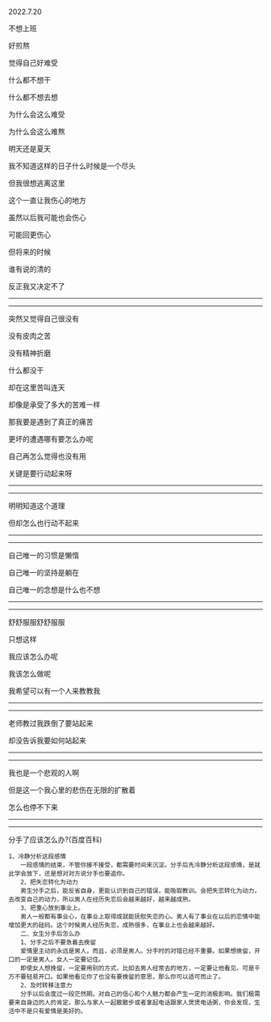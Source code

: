 2022.7.20

不想上班

好煎熬

觉得自己好难受

什么都不想干

什么都不想去想

为什么会这么难受

为什么会这么难熬

明天还是夏天

我不知道这样的日子什么时候是一个尽头

但我很想逃离这里

这个一直让我伤心的地方

虽然以后我可能也会伤心

可能回更伤心

但将来的时候

谁有说的清的

反正我又决定不了

--------

----------------

突然又觉得自己很没有

没有皮肉之苦

没有精神折磨

什么都没干

却在这里苦叫连天

却像是承受了多大的苦难一样

那我要是遇到了真正的痛苦

更坏的遭遇哪有要怎么办呢

自己再怎么觉得也没有用

关键是要行动起来呀

---------

-------------

明明知道这个道理

但却怎么也行动不起来

------------

--------------

自己唯一的习惯是懒惰

自己唯一的坚持是躺在

自己唯一的念想是什么也不想

-------

-------------

舒舒服服舒舒服服

只想这样

我应该怎么办呢

我该怎么做呢

我希望可以有一个人来教教我

-------

--------

老师教过我跌倒了要站起来

却没告诉我要如何站起来

-----

-----------

我也是一个悲观的人啊

但是这一个我心里的悲伤在无限的扩散着

怎么也停不下来

--------

----------



分手了应该怎么办?(百度百科)

```
1、冷静分析这段感情
　　一段感情的结束，不管你接不接受，都需要时间来沉淀。分手后先冷静分析这段感情，是就此学会放下，还是想对对方说分手也要追你。
　　2、把失恋转化为动力
　　男生分手之后，能反省自身，更能认识到自己的错误，能吸取教训。会把失恋转化为动力，去改变自己的动力，所以男人在经历失恋后会越来越好，越来越成熟。
　　3、把重心放到事业上。
　　男人一般都有事业心，在事业上取得成就能抚慰失恋的心。男人有了事业在以后的恋情中能增加更大的砝码。这个时候男人经历失恋，成熟很多，在事业上也会越来越好。
　　二、女生分手后怎么办
　　1、分手之后不要急着去挽留
　　爱情里主动的永远是男人，而且，必须是男人。分手时的对错已经不重要。如果想挽留，开口的一定是男人。女人一定要记住。
　　即使女人想挽留，一定要用别的方式，比如去男人经常去的地方，一定要让他看见，可是千万不要轻易开口。如果他看见你了也没有要挽留的意思，那么你可以适可而止了。
　　2、及时转移注意力
　　分手以后会度过一段茫然期。对自己的信心和个人魅力都会产生一定的消极影响。我们极需要来自身边的人的肯定。那么与家人一起散散步或者拿起电话跟家人煲煲电话粥，你会发现，生活中不是只有爱情是美好的。
```

